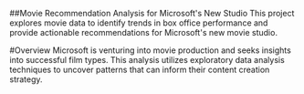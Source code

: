 ##Movie Recommendation Analysis for Microsoft's New Studio
This project explores movie data to identify trends in box office performance and provide actionable recommendations for Microsoft's new movie studio.

#Overview
Microsoft is venturing into movie production and seeks insights into successful film types. This analysis utilizes exploratory data analysis techniques to uncover patterns that can inform their content creation strategy.
